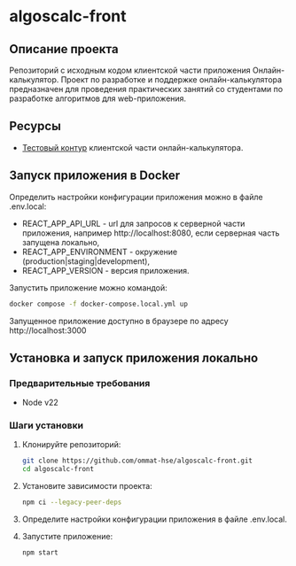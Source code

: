 # algoscalc-front

## Описание проекта
Репозиторий с исходным кодом клиентской части приложения Онлайн-калькулятор. Проект по разработке и поддержке онлайн-калькулятора предназначен для проведения практических занятий со студентами по разработке алгоритмов для web-приложения.

## Ресурсы
- [Тестовый контур](https://crow.ommat.ru) клиентской части онлайн-калькулятора.

## Запуск приложения в Docker
Определить настройки конфигурации приложения можно в файле .env.local:
- REACT_APP_API_URL - url для запросов к серверной части приложения, например http://localhost:8080, если серверная часть запущена локально,
- REACT_APP_ENVIRONMENT - окружение (production|staging|development),
- REACT_APP_VERSION - версия приложения.


Запустить приложение можно командой:

```sh
docker compose -f docker-compose.local.yml up
```
    
Запущенное приложение доступно в браузере по адресу http://localhost:3000

## Установка и запуск приложения локально
### Предварительные требования
- Node v22

### Шаги установки
1. Клонируйте репозиторий:

    ```sh
    git clone https://github.com/ommat-hse/algoscalc-front.git
    cd algoscalc-front
    ```

2. Установите зависимости проекта:

    ```sh
    npm ci --legacy-peer-deps
    ```

3. Определите настройки конфигурации приложения в файле .env.local.

4. Запустите приложение:

    ```sh
    npm start
    ```
